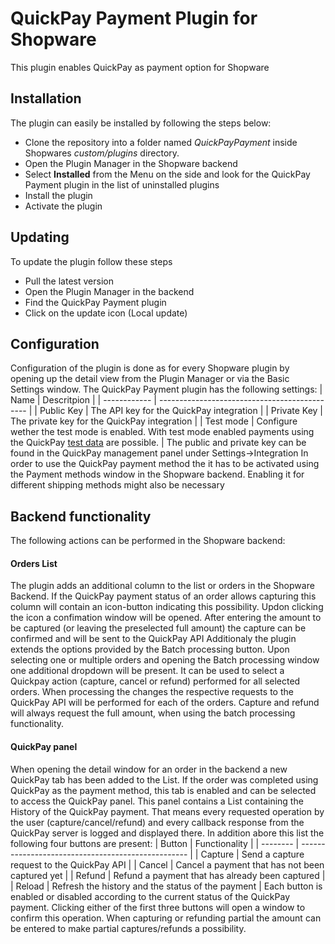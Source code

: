 # QuickPay Payment Plugin for Shopware #
This plugin enables QuickPay as payment option for Shopware
## Installation ##
The plugin can easily be installed by following the steps below:
- Clone the repository into a folder named *QuickPayPayment* inside Shopwares *custom/plugins* directory.
- Open the Plugin Manager in the Shopware backend
- Select **Installed** from the Menu on the side and look for the QuickPay Payment plugin in the list of uninstalled plugins
- Install the plugin
- Activate the plugin
## Updating ##
To update the plugin follow these steps
- Pull the latest version
- Open the Plugin Manager in the backend
- Find the QuickPay Payment plugin
- Click on the update icon (Local update)
## Configuration ##
Configuration of the plugin is done as for every Shopware plugin by opening up the detail view from the Plugin Manager or via the Basic Settings window.
The QuickPay Payment plugin has the following settings:
|  Name        | Descritpion                                   |
| ------------ | --------------------------------------------- |
|  Public Key  | The API key for the QuickPay integration      |
|  Private Key | The private key for the QuickPay integration  |
|  Test mode   | Configure wether the test mode is enabled. With test mode enabled payments using the QuickPay [test data](https://learn.quickpay.net/tech-talk/appendixes/test/ "test data") are possible.  |
The public and private key can be found in the QuickPay management panel under Settings->Integration
In order to use the QuickPay payment method the it has to be activated using the Payment methods window in the Shopware backend. Enabling it for different shipping methods might also be necessary
## Backend functionality ##
The following actions can be performed in the Shopware backend:
#### Orders List ####
The plugin adds an additional column to the list or orders in the Shopware Backend. If the QuickPay payment status of an order allows capturing this column will contain an icon-button indicating this possibility. Updon clicking the icon a confimation window will be opened. After entering the amount to be captured (or leaving the preselected full amount) the capture can be confirmed and will be sent to the QuickPay API
Additionaly the plugin extends the options provided by the Batch processing button. Upon selecting one or multiple orders and opening the Batch processing window one additional dropdown will be present. It can be used to select a Quickpay action (capture, cancel or refund) performed for all selected orders. When processing the changes the respective requests to the QuickPay API will be performed for each of the orders. Capture and refund will always request the full amount, when using the batch processing functionality.
#### QuickPay panel ####
When opening the detail window for an order in the backend a new QuickPay tab has been added to the List. If the order was completed using QuickPay as the payment method, this tab is enabled and can be selected to access the QuickPay panel.
This panel contains a List containing the History of the QuickPay payment. That means every requested operation by the user (capture/cancel/refund) and every callback response from the QuickPay server is logged and displayed there.
In addition abore this list the following four buttons are present:
| Button   | Functionality                                      |
| -------- | -------------------------------------------------- |
| Capture  | Send a capture request to the QuickPay API         |
| Cancel   | Cancel a payment that has not been captured yet    |
| Refund   | Refund a payment that has already been captured    |
| Reload   | Refresh the history and the status of the payment  |
Each button is enabled or disabled according to the current status of the QuickPay payment.
Clicking either of the first three buttons will open a window to confirm this operation. When capturing or refunding partial the amount can be entered to make partial captures/refunds a possibility.
